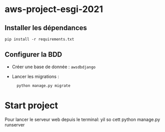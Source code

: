 # aws-project-esgi-2021


## Installer les dépendances 
```
pip install -r requirements.txt
```
## Configurer la BDD
 
- Créer une base de donnée : `awsdbdjango`

- Lancer les migrations :

        python manage.py migrate


# Start project

Pour lancer le serveur web depuis le terminal:
yil so
cett    python manage.py runserver